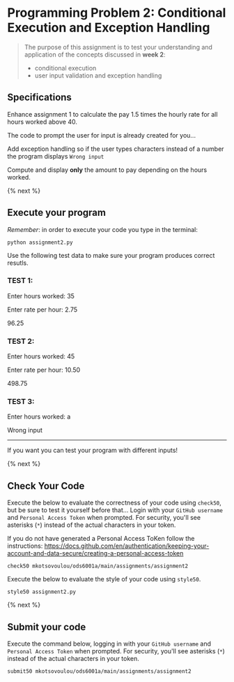# Programming Problem 2: Conditional Execution and Exception Handling

> The purpose of this assignment is to test your understanding and application of the concepts discussed in **week 2**:
>
> - conditional execution
> - user input validation and exception handling

## Specifications

Enhance assignment 1 to calculate the pay 1.5 times the hourly rate for all hours worked above 40. 

The code to prompt the user for input is already created for you...

Add exception handling so if the user types characters instead of a number the program displays `Wrong input`

Compute and display **only** the amount to pay depending on the hours worked.

{% next %}

## Execute your program 

*Remember*: in order to execute your code you type in the terminal:

```
python assignment2.py
```

Use the following test data to make sure your program produces correct resutls.

### TEST 1:

Enter hours worked: 35

Enter rate per hour: 2.75

96.25


### TEST 2:

Enter hours worked: 45

Enter rate per hour: 10.50

498.75



### TEST 3:

Enter hours worked: a

Wrong input

----------------------------------------------------------------
If you want you can test your program with different inputs!

{% next %}

## Check Your Code

Execute the below to evaluate the correctness of your code using `check50`, but be sure to test it yourself before that...
Login with your `GitHub username` and `Personal Access Token` when prompted. For security, you'll see asterisks (`*`) instead of the actual characters in your token. 

If you do not have generated a Personal Access ToKen follow the instructions: 
https://docs.github.com/en/authentication/keeping-your-account-and-data-secure/creating-a-personal-access-token

```
check50 mkotsovoulou/ods6001a/main/assignments/assignment2
```

Execute the below to evaluate the style of your code using `style50`.

```
style50 assignment2.py
```

{% next %}

## Submit your code

Execute the command below, logging in with your `GitHub username` and `Personal Access Token` when prompted. For security, you'll see asterisks (`*`) instead of the actual characters in your token. 

```
submit50 mkotsovoulou/ods6001a/main/assignments/assignment2
```

